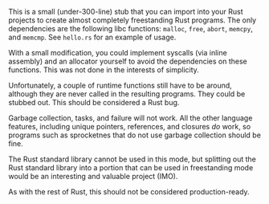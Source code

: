 This is a small (under-300-line) stub that you can import into your Rust
projects to create almost completely freestanding Rust programs. The only
dependencies are the following libc functions: `malloc`, `free`, `abort`,
`memcpy`, and `memcmp`. See `hello.rs` for an example of usage.

With a small modification, you could implement syscalls (via inline assembly)
and an allocator yourself to avoid the dependencies on these functions. This
was not done in the interests of simplicity.

Unfortunately, a couple of runtime functions still have to be around, although
they are never called in the resulting programs. They could be stubbed out.
This should be considered a Rust bug.

Garbage collection, tasks, and failure will not work. All the other language
features, including unique pointers, references, and closures *do* work, so
programs such as sprocketnes that do not use garbage collection should be
fine.

The Rust standard library cannot be used in this mode, but splitting out the
Rust standard library into a portion that can be used in freestanding mode
would be an interesting and valuable project (IMO).

As with the rest of Rust, this should not be considered production-ready.

